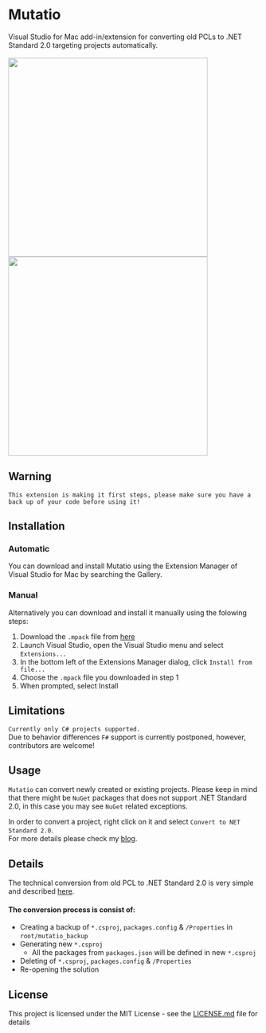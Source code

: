 # Mutatio
Visual Studio for Mac add-in/extension for converting old PCLs to .NET Standard 2.0 targeting projects automatically.<br/><br/>
<img src="https://github.com/yuv4ik/mutatio/raw/master/Screenshots/before.png" width="400">
<img src="https://github.com/yuv4ik/mutatio/raw/master/Screenshots/after.png" width="400" align="top">

## Warning

```This extension is making it first steps, please make sure you have a back up of your code before using it!```

## Installation

### Automatic

You can download and install Mutatio using the Extension Manager of Visual Studio for Mac by searching the Gallery.

### Manual

Alternatively you can download and install it manually using the folowing steps:

1. Download the `.mpack` file from [here](https://github.com/yuv4ik/mutatio/tree/master/Versions)
2. Launch Visual Studio, open the Visual Studio menu and select `Extensions...`
3. In the bottom left of the Extensions Manager dialog, click `Install from file...`
4. Choose the `.mpack` file you downloaded in step 1
5. When prompted, select Install

## Limitations

```Currently only C# projects supported.```<br/>
Due to behavior differences `F#` support is currently postponed, however, contributors are welcome!

## Usage

`Mutatio` can convert newly created or existing projects. Please keep in mind that there might be `NuGet` packages that does not support .NET Standard 2.0, in this case you may see `NuGet` related exceptions.

In order to convert a project, right click on it and select `Convert to NET Standard 2.0`.<br/>For more details please check my [blog](https://smellyc0de.wordpress.com/2018/03/23/automatically-converting-pcl-to-net-standard-2-0-project/).

## Details

The technical conversion from old PCL to .NET Standard 2.0 is very simple and described [here](https://gist.github.com/yuv4ik/063a35fe3986e62d69aee2f0ed0607bf).

#### The conversion process is consist of:

* Creating a backup of `*.csproj`, `packages.config` & `/Properties` in `root/mutatio_backup`
* Generating new `*.csproj`
    * All the packages from `packages.json` will be defined in new `*.csproj`
* Deleting of `*.csproj`, `packages.config` & `/Properties`
* Re-opening the solution

## License

This project is licensed under the MIT License - see the [LICENSE.md](LICENSE.md) file for details
